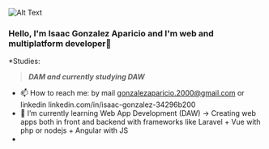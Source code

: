 ![Alt Text](https://media.giphy.com/media/u1WhXLjwgcXpHJBMRM/giphy.gif)

### Hello, I'm Isaac Gonzalez Aparicio and I'm web and multiplatform developer👋
*Studies: 
>***DAM and currently studying DAW***

- 📫 How to reach me: by mail gonzalezaparicio.2000@gmail.com or linkedin linkedin.com/in/isaac-gonzalez-34296b200
- 🌱 I’m currently learning Web App Development (DAW) -> Creating web apps both in front and backend with frameworks like Laravel + Vue with php or nodejs + Angular with JS
- 

<!--
**Isipisi00/Isipisi00** is a ✨ _special_ ✨ repository because its `README.md` (this file) appears on your GitHub profile.

Here are some ideas to get you started:

- 🔭 I’m currently working on ...
- 🌱 I’m currently learning ...
- 👯 I’m looking to collaborate on ...
- 🤔 I’m looking for help with ...
- 💬 Ask me about ...
- 📫 How to reach me: ...
- 😄 Pronouns: ...
- ⚡ Fun fact: ...
-->

